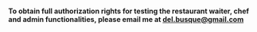 #### To obtain full authorization rights for testing the restaurant waiter, chef and admin functionalities, please email me at del.busque@gmail.com
